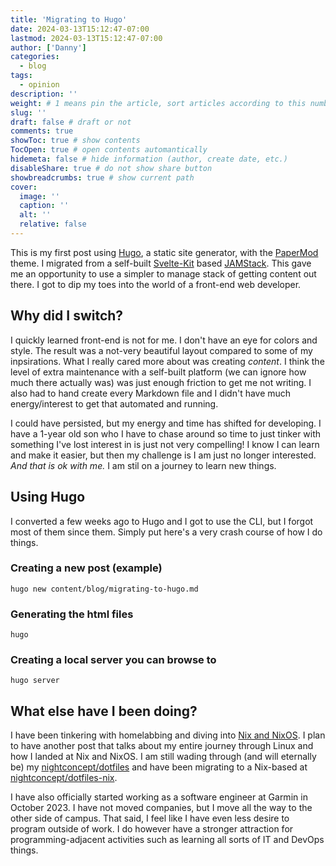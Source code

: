 ```yaml
---
title: 'Migrating to Hugo'
date: 2024-03-13T15:12:47-07:00
lastmod: 2024-03-13T15:12:47-07:00
author: ['Danny']
categories:
  - blog
tags:
  - opinion
description: ''
weight: # 1 means pin the article, sort articles according to this number
slug: ''
draft: false # draft or not
comments: true
showToc: true # show contents
TocOpen: true # open contents automantically
hidemeta: false # hide information (author, create date, etc.)
disableShare: true # do not show share button
showbreadcrumbs: true # show current path
cover:
  image: ''
  caption: ''
  alt: ''
  relative: false
---
```


This is my first post using [Hugo](https://gohugo.io/), a static site generator, with the [PaperMod](https://github.com/adityatelange/hugo-PaperMod) theme. I migrated from a self-built [Svelte-Kit](https://kit.svelte.dev/) based [JAMStack](https://jamstack.com/). This gave me an opportunity to use a simpler to manage stack of getting content out there. I got to dip my toes into the world of a front-end web developer.

## Why did I switch?

I quickly learned front-end is not for me. I don't have an eye for colors and style. The result was a not-very beautiful layout compared to some of my inpsirations. What I really cared more about was creating _content_. I think the level of extra maintenance with a self-built platform (we can ignore how much there actually was) was just enough friction to get me not writing. I also had to hand create every Markdown file and I didn't have much energy/interest to get that automated and running.

I could have persisted, but my energy and time has shifted for developing. I have a 1-year old son who I have to chase around so time to just tinker with something I've lost interest in is just not very compelling! I know I can learn and make it easier, but then my challenge is I am just no longer interested. _And that is ok with me._ I am stil on a journey to learn new things.

## Using Hugo

I converted a few weeks ago to Hugo and I got to use the CLI, but I forgot most of them since them. Simply put here's a very crash course of how I do things.

### Creating a new post (example)

```
hugo new content/blog/migrating-to-hugo.md
```

### Generating the html files

```
hugo
```

### Creating a local server you can browse to

```
hugo server
```

## What else have I been doing?

I have been tinkering with homelabbing and diving into [Nix and NixOS](https://nixos.org/). I plan to have another post that talks about my entire journey through Linux and how I landed at Nix and NixOS. I am still wading through (and will eternally be) my [nightconcept/dotfiles](https://github.com/nightconcept/dotfiles) and have been migrating to a Nix-based at [nightconcept/dotfiles-nix](https://github.com/nightconcept/dotfiles-nix).

I have also officially started working as a software engineer at Garmin in October 2023. I have not moved companies, but I move all the way to the other side of campus. That said, I feel like I have even less desire to program outside of work. I do however have a stronger attraction for programming-adjacent activities such as learning all sorts of IT and DevOps things.
